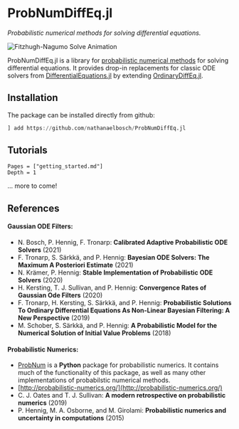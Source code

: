# ProbNumDiffEq.jl
_Probabilistic numerical methods for solving differential equations._

![Fitzhugh-Nagumo Solve Animation](../../examples/fitzhughnagumo_solve.gif)

ProbNumDiffEq.jl is a library for [probabilistic numerical methods](http://probabilistic-numerics.org/) for solving differential equations.
It provides drop-in replacements for classic ODE solvers from [DifferentialEquations.jl](https://docs.sciml.ai/stable/) by extending [OrdinaryDiffEq.jl](https://github.com/SciML/OrdinaryDiffEq.jl).


## Installation
The package can be installed directly from github:
```julia
] add https://github.com/nathanaelbosch/ProbNumDiffEq.jl
```

## Tutorials
```@contents
Pages = ["getting_started.md"]
Depth = 1
```
... more to come!

## References
#### Gaussian ODE Filters:
- N. Bosch, P. Hennig, F. Tronarp: **Calibrated Adaptive Probabilistic ODE Solvers** (2021)
- F. Tronarp, S. Särkkä, and P. Hennig: **Bayesian ODE Solvers: The Maximum A Posteriori Estimate** (2021)
- N. Krämer, P. Hennig: **Stable Implementation of Probabilistic ODE Solvers** (2020)
- H. Kersting, T. J. Sullivan, and P. Hennig: **Convergence Rates of Gaussian Ode Filters** (2020)
- F. Tronarp, H. Kersting, S. Särkkä, and P. Hennig: **Probabilistic Solutions To Ordinary Differential Equations As Non-Linear Bayesian Filtering: A New Perspective** (2019)
- M. Schober, S. Särkkä, and P. Hennig: **A Probabilistic Model for the Numerical Solution of Initial Value Problems** (2018)

#### Probabilistic Numerics:
- [ProbNum](https://github.com/probabilistic-numerics/probnum) is a __Python__ package for probabilistic numerics. It contains much of the functionality of this package, as well as many other implementations of probabilstic numerical methods.
- [http://probabilistic-numerics.org/](http://probabilistic-numerics.org/)
- C. J. Oates and T. J. Sullivan: **A modern retrospective on probabilistic numerics** (2019)
- P. Hennig, M. A. Osborne, and M. Girolami: **Probabilistic numerics and uncertainty in computations** (2015)
